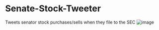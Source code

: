 # Senate-Stock-Tweeter
 Tweets senator stock purchases/sells when they file to the SEC
![image](https://user-images.githubusercontent.com/12740925/186036716-fe1a7267-31c4-4ac8-b243-c3b62f02d47c.png)
